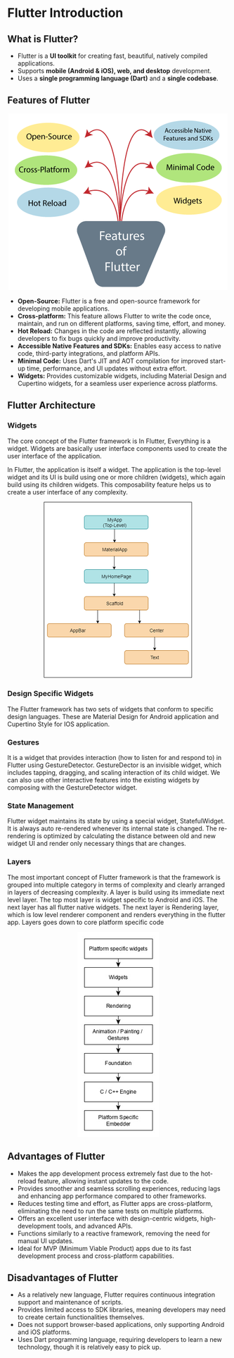 # Flutter Introduction

## What is Flutter?

- Flutter is a **UI toolkit** for creating fast, beautiful, natively compiled applications.
- Supports **mobile (Android & iOS), web, and desktop** development.
- Uses a **single programming language (Dart)** and a **single codebase**.


## Features of Flutter
<p align="center">
    <img src="https://github.com/RajeevBandi/Flutter_Novice/blob/main/flutter-features.png" alt="This is an image">
</p>


- **Open-Source:** Flutter is a free and open-source framework for developing mobile applications.
- **Cross-platform:** This feature allows Flutter to write the code once, maintain, and run on different platforms, saving time, effort, and money.
- **Hot Reload:** Changes in the code are reflected instantly, allowing developers to fix bugs quickly and improve productivity.
- **Accessible Native Features and SDKs:** Enables easy access to native code, third-party integrations, and platform APIs.
- **Minimal Code:** Uses Dart's JIT and AOT compilation for improved start-up time, performance, and UI updates without extra effort.
- **Widgets:** Provides customizable widgets, including Material Design and Cupertino widgets, for a seamless user experience across platforms.


## Flutter Architecture


### Widgets

The core concept of the Flutter framework is In Flutter, Everything is a widget. Widgets are basically user interface components used to create the user interface of the application.

In Flutter, the application is itself a widget. The application is the top-level widget and its UI is build using one or more children (widgets), which again build using its children widgets. This composability feature helps us to create a user interface of any complexity.

<p align="center">
  <img src="https://github.com/RajeevBandi/Flutter_Novice/blob/main/flutter-architecture.png" alt="This is an image">
</p>

### Design Specific Widgets

The Flutter framework has two sets of widgets that conform to specific design languages. These are Material Design for Android application and Cupertino Style for IOS application.

### Gestures

It is a widget that provides interaction (how to listen for and respond to) in Flutter using GestureDetector. GestureDector is an invisible widget, which includes tapping, dragging, and scaling interaction of its child widget. We can also use other interactive features into the existing widgets by composing with the GestureDetector widget.

### State Management

Flutter widget maintains its state by using a special widget, StatefulWidget. It is always auto re-rendered whenever its internal state is changed. The re-rendering is optimized by calculating the distance between old and new widget UI and render only necessary things that are changes.

### Layers

The most important concept of Flutter framework is that the framework is grouped into multiple category in terms of complexity and clearly arranged in layers of decreasing complexity. A layer is build using its immediate next level layer. The top most layer is widget specific to Android and iOS. The next layer has all flutter native widgets. The next layer is Rendering layer, which is low level renderer component and renders everything in the flutter app. Layers goes down to core platform specific code

<p align="center">
  <img src="https://github.com/RajeevBandi/Flutter_Novice/blob/main/overview_of_layer.jpg" alt="This is an image">
</p>



## Advantages of Flutter

- Makes the app development process extremely fast due to the hot-reload feature, allowing instant updates to the code.
- Provides smoother and seamless scrolling experiences, reducing lags and enhancing app performance compared to other frameworks.
- Reduces testing time and effort, as Flutter apps are cross-platform, eliminating the need to run the same tests on multiple platforms.
- Offers an excellent user interface with design-centric widgets, high-development tools, and advanced APIs.
- Functions similarly to a reactive framework, removing the need for manual UI updates.
- Ideal for MVP (Minimum Viable Product) apps due to its fast development process and cross-platform capabilities.

## Disadvantages of Flutter

- As a relatively new language, Flutter requires continuous integration support and maintenance of scripts.
- Provides limited access to SDK libraries, meaning developers may need to create certain functionalities themselves.
- Does not support browser-based applications, only supporting Android and iOS platforms.
- Uses Dart programming language, requiring developers to learn a new technology, though it is relatively easy to pick up.
